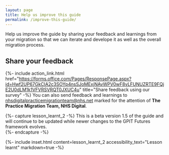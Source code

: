 ```yaml
---
layout: page
title: Help us improve this guide
permalink: /improve-this-guide/
---
```

Help us improve the guide by sharing your feedback and learnings from your migration so that we can iterate and develope it as well as the overall migration process. 

## Share your feedback
<!-- Share feedback [**using this survey**](https://forms.office.com/Pages/ResponsePage.aspx?id=Hwf2UP67GkCIA2c3SOYp4nsSJoMExjNAvWPV0wF8vLFUNUZRTE9FQjE2U0dLM1k1VFVRSVRQT0JXUC4u).-->


{%- include action_link.html href="https://forms.office.com/Pages/ResponsePage.aspx?id=Hwf2UP67GkCIA2c3SOYp4nsSJoMExjNAvWPV0wF8vLFUNUZRTE9FQjE2U0dLM1k1VFVRSVRQT0JXUC4u" title="Share feedback using our survey" -%}
You can also send feedback and learnings to <a href="mailto:nhsdigitalpracticemigrationteam@nhs.net?subject=Practice%20migration%20feedback%20-%20FAO%20The%20Practice%20Migration%20Team,%20NHSD%20Digital&body=For%20the%20attention%20of%20The%20Practice%20Migration%20Team,%20NHS Digital">nhsdigitalpracticemigrationteam@nhs.net</a> marked for the attention of **The Practice Migration Team, NHS Digital**.


{%- capture lesson_learnt_2 -%}
This is a beta version 1.5 of the guide and will continue to be updated while newer changes to the GPIT Futures framework evolves.  
{%- endcapture -%}

{%- include inset.html content=lesson_learnt_2 accessibility_text="Lesson learnt" markdown=true -%}
